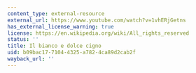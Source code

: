 ```yaml
---
content_type: external-resource
external_url: https://www.youtube.com/watch?v=1vhERjGetns
has_external_license_warning: true
license: https://en.wikipedia.org/wiki/All_rights_reserved
status: ''
title: Il bianco e dolce cigno
uid: b09bac17-7104-4325-a782-4ca89d2cab2f
wayback_url: ''
---
```


